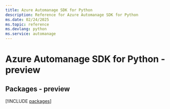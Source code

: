 ```yaml
---
title: Azure Automanage SDK for Python
description: Reference for Azure Automanage SDK for Python
ms.date: 02/24/2025
ms.topic: reference
ms.devlang: python
ms.service: automanage
---
```

# Azure Automanage SDK for Python - preview
## Packages - preview
[!INCLUDE [packages](automanage-index.md)]